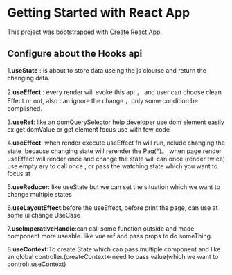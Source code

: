 # Getting Started with React App

This project was bootstrapped with [Create React App](https://github.com/facebook/create-react-app).


## Configure  about the Hooks api

1.**useState** : is about to store data useing the js clourse and return the changing data. 

2.**useEffect** : every render will evoke this api ， and user can choose clean Effect or not, also can ignore the change ，only some condition be complished.

3.**useRef**: like an domQuerySelector help developer use dom element easily
              ex.get domValue or get element focus use with few code

4.**useEffect**:  when render execute useEffect fn will run,include changing the state ,because changing state will rerender the Pag(*)。
                  when page render useEffect will render once and change the state will can once (render twice)
                  use empty ary to call once , or pass the watching state which you want to focus at

5.**useReducer**: like useState but we can set the  situation  which we want to change multiple states

6.**useLayoutEffect**:before the useEffect, before print the page, can use at some ui change UseCase

7.**useImperativeHandle**:can call some function outside and made component more useable. like vue ref and pass props to do someThing.

8.**useContext**:To create State which can pass multiple component and like an global controller.(createContext<-need to pass value(which we want to control),useContext)
